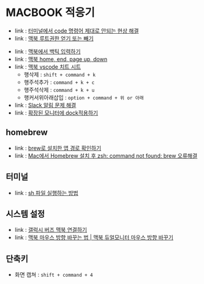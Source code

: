# MACBOOK 적응기
<!-- 2023.10.22 -->
- link : [터미널에서 code 명령어 제대로 안되는 현상 해결](https://stackoverflow.com/questions/69004740/vs-code-denied-permission-unlink-usr-local-bin-code)
- link : [맥북 루트권한 얻기 또는 빼기](https://jjongguet.tistory.com/126)
<!-- 2023.10.19 -->
- link : [맥북에서 백틱 입력하기](https://velog.io/@lemon-ginger/%EB%A7%A5%EB%B6%81%EC%97%90%EC%84%9C-%EB%B0%B1%ED%8B%B1%EC%9E%85%EB%A0%A5%ED%95%98%EA%B8%B0)
- link : [맥북 home, end, page up, down](https://macnews.tistory.com/4067)
- link : [맥북 vscode 치트 시트](https://tagilog.tistory.com/1245)
    - 행삭제 : ```shift + command + k```
    - 행주석추가 : ```command + k + c```
    - 행주석삭제 : ```command + k + u```
    - 행커서위아래삽입 : ```option + command + 위 or 아래```
- link : [Slack 알림 문제 해결](https://slack.com/intl/ko-kr/help/articles/360001559367-Slack-%EC%95%8C%EB%A6%BC-%EB%AC%B8%EC%A0%9C-%ED%95%B4%EA%B2%B0)
- link : [확장된 모니터에 dock적용하기](https://psyinteractive.tistory.com/entry/Mac-%EB%A7%A5%EC%97%90%EC%84%9C-dock%EC%9D%84-%EB%B3%B4%EC%A1%B0-%EB%94%94%EC%8A%A4%ED%94%8C%EB%A0%88%EC%9D%B4%EB%A1%9C-%EC%9D%B4%EB%8F%99%ED%95%98%EB%8A%94-%EA%B0%84%EB%8B%A8%ED%95%9C-%EB%B0%A9%EB%B2%95)

## homebrew
- link : [brew로 설치한 앱 경로 확인하기](https://try-it.tistory.com/13)
- link : [Mac에서 Homebrew 설치 후 zsh: command not found: brew 오류해결](https://miracleground.tistory.com/entry/Mac%EC%97%90%EC%84%9C-Homebrew-%EC%84%A4%EC%B9%98-%ED%9B%84-zsh-command-not-found-brew-%EC%98%A4%EB%A5%98%ED%95%B4%EA%B2%B0)

## 터미널
- link : [sh 파일 실행하는 방법](https://clack.tistory.com/465)

## 시스템 설정
- link : [갤럭시 버즈 맥북 연결하기](https://m.blog.naver.com/sonnos/222866325840)
- link : [맥북 마우스 방향 바꾸는 법 | 맥북 듀얼모니터 마우스 방향 바꾸기](https://zzinise.tistory.com/91)

## 단축키
- 화면 캡쳐 : ```shift + command + 4```